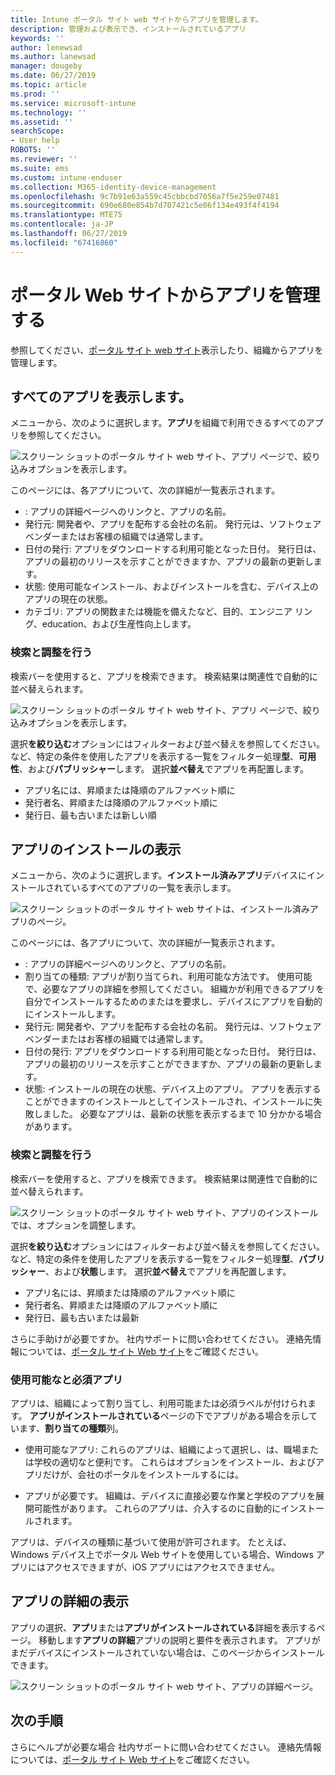 ```yaml
---
title: Intune ポータル サイト web サイトからアプリを管理します。
description: 管理および表示でき、インストールされているアプリ
keywords: ''
author: lenewsad
ms.author: lanewsad
manager: dougeby
ms.date: 06/27/2019
ms.topic: article
ms.prod: ''
ms.service: microsoft-intune
ms.technology: ''
ms.assetid: ''
searchScope:
- User help
ROBOTS: ''
ms.reviewer: ''
ms.suite: ems
ms.custom: intune-enduser
ms.collection: M365-identity-device-management
ms.openlocfilehash: 9c7b91e63a559c45cbbcbd7056a7f5e259e07481
ms.sourcegitcommit: 690e680e854b7d707421c5e06f134e493f4f4194
ms.translationtype: MTE75
ms.contentlocale: ja-JP
ms.lasthandoff: 06/27/2019
ms.locfileid: "67416860"
---
```

# <a name="manage-apps-from-the-company-portal-website"></a>ポータル Web サイトからアプリを管理する 
参照してください、[ポータル サイト web サイト](https://portal.manage.microsoft.com)表示したり、組織からアプリを管理します。 

## <a name="view-all-apps"></a>すべてのアプリを表示します。  
メニューから、次のように選択します。**アプリ**を組織で利用できるすべてのアプリを参照してください。 

   ![スクリーン ショットのポータル サイト web サイト、アプリ ページで、絞り込みオプションを表示します。](./media/intune-view-apps-1907.png)  

このページには、各アプリについて、次の詳細が一覧表示されます。  

* : アプリの詳細ページへのリンクと、アプリの名前。
* 発行元: 開発者や、アプリを配布する会社の名前。 発行元は、ソフトウェア ベンダーまたはお客様の組織では通常します。  
* 日付の発行: アプリをダウンロードする利用可能となった日付。 発行日は、アプリの最初のリリースを示すことができますか、アプリの最新の更新します。
* 状態: 使用可能なインストール、およびインストールを含む、デバイス上のアプリの現在の状態。 
* カテゴリ: アプリの関数または機能を備えたなど、目的、エンジニア リング、education、および生産性向上します。  

### <a name="search-and-refine"></a>検索と調整を行う   

検索バーを使用すると、アプリを検索できます。 検索結果は関連性で自動的に並べ替えられます。  

   ![スクリーン ショットのポータル サイト web サイト、アプリ ページで、絞り込みオプションを表示します。](./media/intune-refine-all-apps-1907.png)  

選択**を絞り込む**オプションにはフィルターおよび並べ替えを参照してください。 など、特定の条件を使用したアプリを表示する一覧をフィルター処理**型**、**可用性**、および**パブリッシャー**します。 選択**並べ替え**でアプリを再配置します。

* アプリ名には、昇順または降順のアルファベット順に 
* 発行者名、昇順または降順のアルファベット順に 
* 発行日、最も古いまたは新しい順  

## <a name="view-installed-apps"></a>アプリのインストールの表示  
メニューから、次のように選択します。**インストール済みアプリ**デバイスにインストールされているすべてのアプリの一覧を表示します。  

   ![スクリーン ショットのポータル サイト web サイトは、インストール済みアプリのページ。](./media/intune-installed-apps-1907.png)  


このページには、各アプリについて、次の詳細が一覧表示されます。  

* : アプリの詳細ページへのリンクと、アプリの名前。
* 割り当ての種類: アプリが割り当てられ、利用可能な方法です。 使用可能で、必要なアプリの詳細を参照してください。 組織かが利用できるアプリを自分でインストールするためのまたはを要求し、デバイスにアプリを自動的にインストールします。  
* 発行元: 開発者や、アプリを配布する会社の名前。 発行元は、ソフトウェア ベンダーまたはお客様の組織では通常します。  
* 日付の発行: アプリをダウンロードする利用可能となった日付。 発行日は、アプリの最初のリリースを示すことができますか、アプリの最新の更新します。
* 状態: インストールの現在の状態、デバイス上のアプリ。 アプリを表示することができますのインストールとしてインストールされ、インストールに失敗しました。 必要なアプリは、最新の状態を表示するまで 10 分かかる場合があります。  

### <a name="search-and-refine"></a>検索と調整を行う  

検索バーを使用すると、アプリを検索できます。 検索結果は関連性で自動的に並べ替えられます。  

   ![スクリーン ショットのポータル サイト web サイト、アプリのインストールでは、オプションを調整します。](./media/intune-installed-refine-1907.png)  

選択**を絞り込む**オプションにはフィルターおよび並べ替えを参照してください。 など、特定の条件を使用したアプリを表示する一覧をフィルター処理**型**、**パブリッシャー**、および**状態**します。 選択**並べ替え**でアプリを再配置します。

* アプリ名には、昇順または降順のアルファベット順に  
* 発行者名、昇順または降順のアルファベット順に  
* 発行日、最も古いまたは最新  

さらに手助けが必要ですか。 社内サポートに問い合わせてください。 連絡先情報については、[ポータル サイト Web サイト](https://go.microsoft.com/fwlink/?linkid=2010980)をご確認ください。  

### <a name="available-and-required-apps"></a>使用可能なと必須アプリ
アプリは、組織によって割り当てし、利用可能または必須ラベルが付けられます。 **アプリがインストールされている**ページの下でアプリがある場合を示しています、**割り当ての種類**列。 


* 使用可能なアプリ: これらのアプリは、組織によって選択し、は、職場または学校の適切なと便利です。 これらはオプションをインストール、およびアプリだけが、会社のポータルをインストールするには。 

* アプリが必要です。 組織は、デバイスに直接必要な作業と学校のアプリを展開可能性があります。 これらのアプリは、介入するのに自動的にインストールされます。 

アプリは、デバイスの種類に基づいて使用が許可されます。 たとえば、Windows デバイス上でポータル Web サイトを使用している場合、Windows アプリにはアクセスできますが、iOS アプリにはアクセスできません。  

## <a name="view-app-details"></a>アプリの詳細の表示  
アプリの選択、**アプリ**または**アプリがインストールされている**詳細を表示するページ。 移動します**アプリの詳細**アプリの説明と要件を表示されます。 アプリがまだデバイスにインストールされていない場合は、このページからインストールできます。 


   ![スクリーン ショットのポータル サイト web サイト、アプリの詳細ページ。](./media/intune-app-details-1907.png)  

## <a name="next-steps"></a>次の手順
さらにヘルプが必要な場合 社内サポートに問い合わせてください。 連絡先情報については、[ポータル サイト Web サイト](https://go.microsoft.com/fwlink/?linkid=2010980)をご確認ください。  
